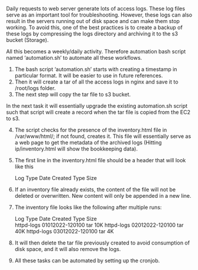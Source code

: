 Daily requests to web server generate lots of access logs. These log files  serve as an  important tool for troubleshooting.  However, these logs can also result in the servers running out of disk space and can make them stop working. To avoid this, one of the best practices is to create a backup of these logs by compressing the logs directory and archiving it to the s3 bucket (Storage). 

All this becomes a weekly/daily activity. Therefore automation bash script named ‘automation.sh’ to automate all these workflows.

1. The bash script ‘automation.sh’ starts with creating a timestamp in particular format. It will be easier to use in future references.
2. Then it will create a tar of all the access logs in nginx and save it to /root/logs folder.
3. The next step will copy the tar file to s3 bucket.
 
In the next task it will essentially upgrade the existing automation.sh script such that script will create a record when the tar file is copied from the EC2 to s3.

4. The script checks for the presence of the inventory.html file in /var/www/html/; if not found, creates it. This file will essentially serve as a web page to get the      metadata of the archived logs (Hitting ip/inventory.html will show the bookkeeping data).
5. The first line in the inventory.html file should be a header that will look like this

    Log Type       Date Created         Type      Size

6. If an inventory file already exists, the content of the file will not be deleted or overwritten. New content will only be appended in a new line.
7. The inventory file looks like the following after multiple runs:

    Log Type       Date Created         Type      Size     
    httpd-logs     01012022-120100      tar       10K
    httpd-logs     02012022-120100      tar       40K
    httpd-logs     03012022-120100      tar       4K
    
8. It will then delete the tar file previously created to avoid consumption of disk space, and it will also remove the logs.
9. All these tasks can be automated by setting up the cronjob.
